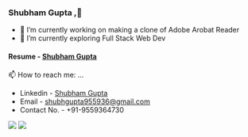 
### Shubham Gupta ,👋

- 🔭 I’m currently working on making a clone of Adobe Arobat Reader
- 🌱 I’m currently exploring Full Stack Web Dev


#### Resume - <a href="https://drive.google.com/file/d/16mFHMLMmkWKT7s5wdzxUdw5LE5HUioJv/view?usp=sharing"> Shubham Gupta</a>


 📫 How to reach me: ...
- Linkedin - <a href="https://www.linkedin.com/in/shubham-gupta-2273b21aa/"> Shubham Gupta</a>
- Email - <a email="shubhgupta955936@gmail.com"> shubhgupta955936@gmail.com
-  Contact No. - +91-9559364730


<img  src="https://github-readme-stats.vercel.app/api?username=shubhamgupta100&show_icons=true&theme=material-palenight" />
<img  src="https://github-readme-stats.vercel.app/api/top-langs?username=shubhamgupta100&theme=material-palenight&hide_langs_below=1"  />



